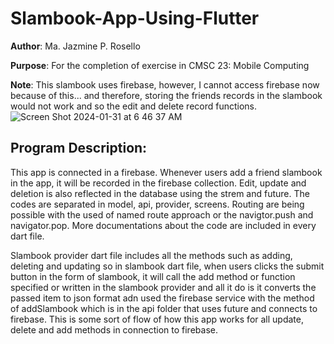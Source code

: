 # Slambook-App-Using-Flutter

**Author**: Ma. Jazmine P. Rosello

**Purpose**: For the completion of exercise in CMSC 23: Mobile Computing

**Note**: This slambook uses firebase, however, I cannot access firebase now because of this... and therefore, storing the friends records in the slambook would not work and so the edit and delete record functions.
![Screen Shot 2024-01-31 at 6 46 37 AM](https://github.com/jazminerosello/Slambook-Using-Flutter/assets/125422872/1f4fe5eb-2fdd-4435-9a50-092d491db2ab)

## Program Description:

This app is connected in a firebase. Whenever users add a friend slambook in the app, it will be recorded in the firebase collection. Edit, update and deletion is also reflected in the database using the strem and future. The codes are separated in model, api, provider, screens. Routing are being possible with the used of named route approach or the navigtor.push and navigator.pop. More documentations about the code are included in every dart file.

Slambook provider dart file includes all the methods such as adding, deleting and updating so in slambook dart file, when users clicks the submit button in the form of slambook, it
will call the add method or function specified or written in the slambook provider and all it do is it converts the passed item to json format adn used the firebase service with the method of addSlambook which is in the api folder that uses future and connects to firebase. This is some sort of flow of how this app works for all update, delete and add methods in connection to firebase.
